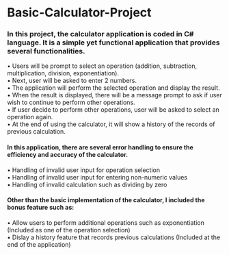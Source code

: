 # Basic-Calculator-Project

<h3> In this project, the calculator application is coded in C# language. It is a simple yet functional application that provides several functionalities.</h3>

<p>
• Users will be prompt to select an operation (addition, subtraction, multiplication, division, exponentiation).<br>
• Next, user will be asked to enter 2 numbers.<br>
• The application will perform the selected operation and display the result.<br>
• When the result is displayed, there will be a message prompt to ask if user wish to continue to perform other operations.<br>
• If user decide to perform other operations, user will be asked to select an operation again.<br>
• At the end of using the calculator, it will show a history of the records of previous calculation.<br>
</p>

<h4>In this application, there are several error handling to ensure the efficiency and accuracy of the calculator.</h4>

<p>
• Handling of invalid user input for operation selection<br>
• Handling of invalid user input for entering non-numeric values<br>
• Handling of invalid calculation such as dividing by zero<br>
</p>

<p>
<h4>Other than the basic implementation of the calculator, I included the bonus feature such as:</h4>
<p>
• Allow users to perform additional operations such as exponentiation (Included as one of the operation selection)<br>
• Dislay a history feature that records previous calculations (Included at the end of the application)
</p>
